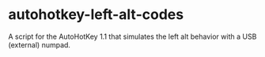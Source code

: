 # autohotkey-left-alt-codes
A script for the AutoHotKey 1.1 that simulates the left alt behavior with a USB (external) numpad.
